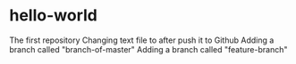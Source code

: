 # hello-world
The first repository
Changing text file to after push it to Github
Adding a branch called "branch-of-master"
Adding a branch called "feature-branch"
